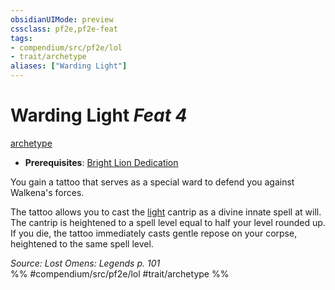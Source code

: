 ```yaml
---
obsidianUIMode: preview
cssclass: pf2e,pf2e-feat
tags:
- compendium/src/pf2e/lol
- trait/archetype
aliases: ["Warding Light"]
---
```

# Warding Light  *Feat 4*  
[archetype](rules/traits/archetype.md "Archetype Feat Trait")  

- **Prerequisites**: [Bright Lion Dedication](compendium/feats/bright-lion-dedication-lol.md)

You gain a tattoo that serves as a special ward to defend you against Walkena's forces.

The tattoo allows you to cast the [light](compendium/spells/light.md) cantrip as a divine innate spell at will. The cantrip is heightened to a spell level equal to half your level rounded up. If you die, the tattoo immediately casts gentle repose on your corpse, heightened to the same spell level.

*Source: Lost Omens: Legends p. 101*  
%% #compendium/src/pf2e/lol #trait/archetype %%